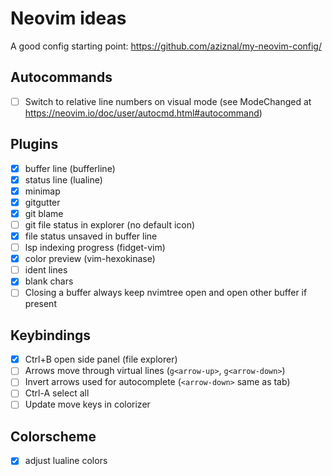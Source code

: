 # Neovim ideas

A good config starting point: <https://github.com/aziznal/my-neovim-config/>

## Autocommands

- [ ] Switch to relative line numbers on visual mode
      (see ModeChanged at <https://neovim.io/doc/user/autocmd.html#autocommand>)

## Plugins

- [x] buffer line (bufferline)
- [x] status line (lualine)
- [x] minimap
- [x] gitgutter
- [x] git blame
- [ ] git file status in explorer (no default icon)
- [x] file status unsaved in buffer line
- [ ] lsp indexing progress (fidget-vim)
- [x] color preview (vim-hexokinase)
- [ ] ident lines
- [x] blank chars
- [ ] Closing a buffer always keep nvimtree open and open other buffer if present

## Keybindings

- [x] Ctrl+B open side panel (file explorer)
- [ ] Arrows move through virtual lines (`g<arrow-up>`, `g<arrow-down>`)
- [ ] Invert arrows used for autocomplete (`<arrow-down>` same as tab)
- [ ] Ctrl-A select all
- [ ] Update move keys in colorizer

## Colorscheme

- [x] adjust lualine colors
